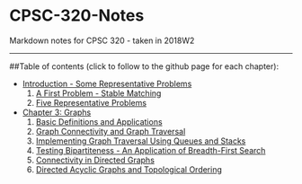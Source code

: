 # CPSC-320-Notes
Markdown notes for CPSC 320 - taken in 2018W2

---

##Table of contents (click to follow to the github page for each chapter):

* [Introduction - Some Representative Problems](https://github.com/Vaibhav-Sokhi/CPSC-320-Notes/blob/master/320_txtbk_1_intro.md)
  1. [A First Problem - Stable Matching](https://github.com/Vaibhav-Sokhi/CPSC-320-Notes/blob/master/320_txtbk_1_intro.md#11-a-first-problem-stable-matching)
  2. [Five Representative Problems](https://github.com/Vaibhav-Sokhi/CPSC-320-Notes/blob/master/320_txtbk_1_intro.md#12-five-representative-problems)
* [Chapter 3: Graphs](https://github.com/Vaibhav-Sokhi/CPSC-320-Notes/blob/master/320_txtbk_3_graphs.md)
  1. [Basic Definitions and Applications](https://github.com/Vaibhav-Sokhi/CPSC-320-Notes/blob/master/320_txtbk_3_graphs.md#31-basic-definitions-and-applications)
  2. [Graph Connectivity and Graph Traversal](https://github.com/Vaibhav-Sokhi/CPSC-320-Notes/blob/master/320_txtbk_3_graphs.md#32-graph-connectivity-and-graph-traversal)
  3. [Implementing Graph Traversal Using Queues and Stacks](https://github.com/Vaibhav-Sokhi/CPSC-320-Notes/blob/master/320_txtbk_3_graphs.md#33-implementing-graph-traversal-using-queues-and-stacks)
  4. [Testing Bipartiteness - An Application of Breadth-First Search](https://github.com/Vaibhav-Sokhi/CPSC-320-Notes/blob/master/320_txtbk_3_graphs.md#34-testing-bipartiteness-an-application-of-breadth-first-search)
  5. [Connectivity in Directed Graphs](https://github.com/Vaibhav-Sokhi/CPSC-320-Notes/blob/master/320_txtbk_3_graphs.md#35-connectivity-in-directed-graphs)
  6. [Directed Acyclic Graphs and Topological Ordering](https://github.com/Vaibhav-Sokhi/CPSC-320-Notes/blob/master/320_txtbk_3_graphs.md#36-directed-acyclic-graphs-and-topological-ordering)



